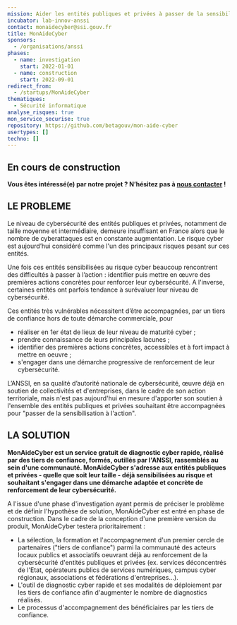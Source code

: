 ```yaml
---
mission: Aider les entités publiques et privées à passer de la sensibilisation à l'action
incubator: lab-innov-anssi
contact: monaidecyber@ssi.gouv.fr
title: MonAideCyber
sponsors:
  - /organisations/anssi
phases:
  - name: investigation
    start: 2022-01-01
  - name: construction
    start: 2022-09-01
redirect_from:
  - /startups/MonAideCyber
thematiques:
  - Sécurité informatique
analyse_risques: true
mon_service_securise: true
repository: https://github.com/betagouv/mon-aide-cyber
usertypes: []
techno: []
---
```

## En cours de construction

**Vous êtes intéressé(e) par notre projet ?
N’hésitez pas à [nous contacter](mailto:monaidecyber@ssi.gouv.fr) !**

## LE PROBLEME

Le niveau de cybersécurité des entités publiques et privées, notamment de taille moyenne et intermédiaire,
demeure insuffisant en France alors que le nombre de cyberattaques est en constante augmentation.
Le risque cyber est aujourd’hui considéré comme l'un des principaux risques pesant sur ces entités.

Une fois ces entités sensibilisées au risque cyber beaucoup rencontrent des difficultés à passer à l’action :
identifier puis mettre en œuvre des premières actions concrètes pour renforcer leur cybersécurité.
A l'inverse, certaines entités ont parfois tendance à surévaluer leur niveau de cybersécurité.

Ces entités très vulnérables nécessitent d’être accompagnées, par un tiers de confiance hors de toute démarche commerciale, pour

-   réaliser en 1er état de lieux de leur niveau de maturité cyber ;
-   prendre connaissance de leurs principales lacunes ;
-   identifier des premières actions concrètes, accessibles et à fort impact à mettre en oeuvre ;
-   s'engager dans une démarche progressive de renforcement de leur cybersécurité.

L’ANSSI, en sa qualité d’autorité nationale de cybersécurité, œuvre déjà en soutien de collectivités et d'entreprises,
dans le cadre de son action territoriale, mais n'est pas aujourd'hui en mesure d'apporter son soutien à l'ensemble
des entités publiques et privées souhaitant être accompagnées pour "passer de la sensibilisation à l'action".

## LA SOLUTION

<b>MonAideCyber est un service gratuit de diagnostic cyber rapide, réalisé par des tiers de confiance, formés, outillés par l'ANSSI,
rassemblés au sein d'une communauté. MonAideCyber s'adresse aux entités publiques et privées - quelle que soit leur taille -
déjà sensibilisées au risque et souhaitant s'engager dans une démarche adaptée et concrète de renforcement de leur cybersécurité.</b>

A l'issue d'une phase d'investigation ayant permis de préciser le problème et de définir l'hypothèse de solution,
MonAideCyber est entré en phase de construction. Dans le cadre de la conception d'une première version du produit,
MonAideCyber testera prioritairement :

-   La sélection, la formation et l'accompagnement d'un premier cercle de partenaires ("tiers de confiance")
    parmi la communauté des acteurs locaux publics et associatifs oeuvrant déjà au renforcement de la cybersécurité
    d'entités publiques et privées (ex. services déconcentrés de l'Etat, opérateurs publics de services numériques,
    campus cyber régionaux, associations et fédérations d'entreprises...).
-   L'outil de diagnostic cyber rapide et ses modalités de déploiement par les tiers de confiance afin d'augmenter le nombre de diagnostics réalisés.
-   Le processus d'accompagnement des bénéficiaires par les tiers de confiance.